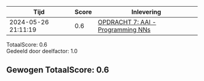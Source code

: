 
|Tijd|Score|Inlevering|
|---|---|---|
|2024-05-26 21:11:19 |0.6|<a href="https://canvas.hu.nl//courses/39753/assignments/284177/submissions/86853">OPDRACHT 7: AAI - Programming NNs</a>|

TotaalScore: 0.6   
Gedeeld door deelfactor: 1.0   

## Gewogen TotaalScore: 0.6

